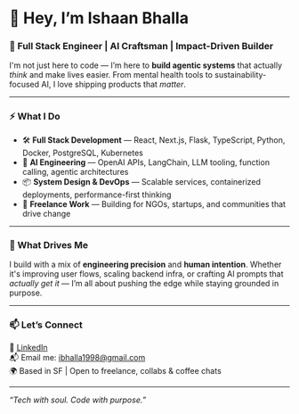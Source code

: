 # 👋 Hey, I’m Ishaan Bhalla

### 🧠 Full Stack Engineer | AI Craftsman | Impact-Driven Builder

I'm not just here to code — I’m here to **build agentic systems** that actually *think* and make lives easier. From mental health tools to sustainability-focused AI, I love shipping products that *matter*.

---

### ⚡ What I Do

- 🛠️ **Full Stack Development** — React, Next.js, Flask, TypeScript, Python, Docker, PostgreSQL, Kubernetes  
- 🤖 **AI Engineering** — OpenAI APIs, LangChain, LLM tooling, function calling, agentic architectures  
- 📦 **System Design & DevOps** — Scalable services, containerized deployments, performance-first thinking  
- 🌱 **Freelance Work** — Building for NGOs, startups, and communities that drive change

---

### 🧭 What Drives Me

I build with a mix of **engineering precision** and **human intention**. Whether it's improving user flows, scaling backend infra, or crafting AI prompts that *actually get it* — I’m all about pushing the edge while staying grounded in purpose.

---

### 📫 Let’s Connect

💼 [LinkedIn](https://www.linkedin.com/in/ishaanbhalla)  
📬 Email me: ibhalla1998@gmail.com  
🌍 Based in SF | Open to freelance, collabs & coffee chats  

---

*“Tech with soul. Code with purpose.”*
